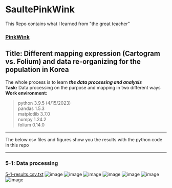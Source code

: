 # SaultePinkWink
This Repo contains what I learned from "the great teacher" 
### [PinkWink](https://github.com/PinkWink)
## Title: Different mapping expression (Cartogram vs. Folium) and data re-organizing for the population in Korea
The whole process is to learn _**the data processing and analysis**_
<br/>**Task:** Data processing on the purpose and mapping in two different ways
<br/>**Work environment:** 
> python 3.9.5 (4/15/2023)
<br/>pandas 1.5.3 
<br/>matplotlib 3.7.0
<br/>numpy 1.24.2
<br/>folium 0.14.0
***
The below csv files and figures show you the results with the python code in this repo
***
### 5-1: Data processing
[5-1-results.csv.txt](https://github.com/JohnkeyLee/SaultePinkWink-chapter5/files/11299115/5-1-results.csv.txt)
![image](https://user-images.githubusercontent.com/103592307/233731283-ba2aa0ff-062c-4658-a6f4-02d1e1f87aa2.png)
![image](https://user-images.githubusercontent.com/103592307/233731371-61d93872-281b-4ac0-86e6-32584832bef7.png)
![image](https://user-images.githubusercontent.com/103592307/233731420-cf9b2c62-53c7-4b47-ba44-59513acc3ab4.png)
![image](https://user-images.githubusercontent.com/103592307/233731465-63894af8-ac09-4ca7-b9ac-8591b614deab.png)
![image](https://user-images.githubusercontent.com/103592307/233731506-a3403a79-bdcc-4ecc-8b35-eb67efc6d497.png)
![image](https://user-images.githubusercontent.com/103592307/233731573-543fa6e3-5b86-4d22-9eb8-f3c263f90b68.png)
![image](https://user-images.githubusercontent.com/103592307/233731632-186439a0-6dce-44b0-ace4-a150f39f9d1e.png)
